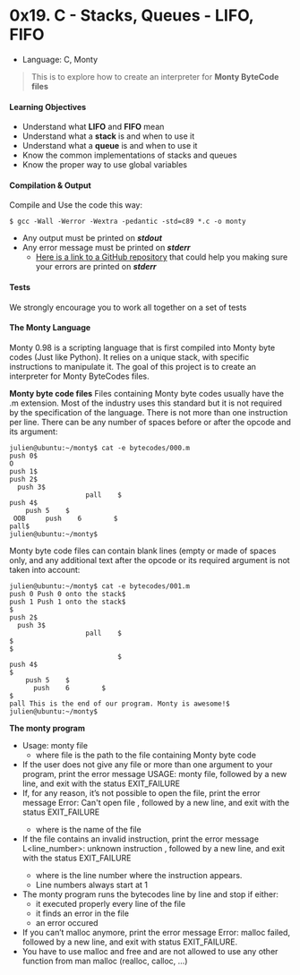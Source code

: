 # 0x19. C - Stacks, Queues - LIFO, FIFO
- Language: C, Monty

> This is to explore how to create an interpreter for **Monty ByteCode files**

#### Learning Objectives
- Understand what **LIFO** and **FIFO** mean
- Understand what a **stack** is and when to use it
- Understand what a **queue** is and when to use it
- Know the common implementations of stacks and queues
- Know the proper way to use global variables

#### Compilation & Output
Compile and Use the code this way:
```
$ gcc -Wall -Werror -Wextra -pedantic -std=c89 *.c -o monty
```

- Any output must be printed on ***stdout***
- Any error message must be printed on ***stderr***
  - [Here is a link to a GitHub repository](https://github.com/sickill/stderred) that could help you making sure your errors are printed on ***stderr***


#### Tests
We strongly encourage you to work all together on a set of tests

#### The Monty Language
Monty 0.98 is a scripting language that is first compiled into Monty byte codes (Just like Python). It relies on a unique stack, with specific instructions to manipulate it. The goal of this project is to create an interpreter for Monty ByteCodes files.

**Monty byte code files**
Files containing Monty byte codes usually have the .m extension. Most of the industry uses this standard but it is not required by the specification of the language. There is not more than one instruction per line. There can be any number of spaces before or after the opcode and its argument:

```
julien@ubuntu:~/monty$ cat -e bytecodes/000.m
push 0$
O
push 1$
push 2$
  push 3$
                   pall    $
push 4$
    push 5    $
 OOB     push    6        $
pall$
julien@ubuntu:~/monty$
```

Monty byte code files can contain blank lines (empty or made of spaces only, and any additional text after the opcode or its required argument is not taken into account:

```
julien@ubuntu:~/monty$ cat -e bytecodes/001.m
push 0 Push 0 onto the stack$
push 1 Push 1 onto the stack$
$
push 2$
  push 3$
                   pall    $
$
$
                           $
push 4$
$
    push 5    $
      push    6        $
$
pall This is the end of our program. Monty is awesome!$
julien@ubuntu:~/monty$
```

**The monty program**
- Usage: monty file
  - where file is the path to the file containing Monty byte code
- If the user does not give any file or more than one argument to your program, print the error message USAGE: monty file, followed by a new line, and exit with the status EXIT_FAILURE
- If, for any reason, it’s not possible to open the file, print the error message Error: Can't open file <file>, followed by a new line, and exit with the status EXIT_FAILURE
  - where <file> is the name of the file
- If the file contains an invalid instruction, print the error message L<line_number>: unknown instruction <opcode>, followed by a new line, and exit with the status EXIT_FAILURE
  - where is the line number where the instruction appears.
  - Line numbers always start at 1
- The monty program runs the bytecodes line by line and stop if either:
  - it executed properly every line of the file
  - it finds an error in the file
  - an error occured
- If you can’t malloc anymore, print the error message Error: malloc failed, followed by a new line, and exit with status EXIT_FAILURE.
- You have to use malloc and free and are not allowed to use any other function from man malloc (realloc, calloc, …)
